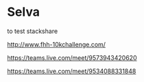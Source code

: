 # Selva
to test stackshare


http://www.fhh-10kchallenge.com/  

https://teams.live.com/meet/9573943420620


https://teams.live.com/meet/9534088331848

